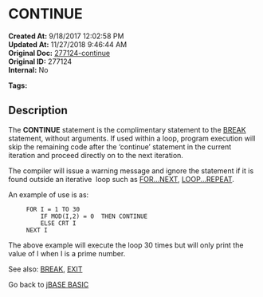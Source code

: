 # CONTINUE

**Created At:** 9/18/2017 12:02:58 PM  
**Updated At:** 11/27/2018 9:46:44 AM  
**Original Doc:** [277124-continue](https://docs.jbase.com/36868-jbase-basic/277124-continue)  
**Original ID:** 277124  
**Internal:** No  

**Tags:**
<badge text='program control' vertical='middle' />

## Description

The **CONTINUE** statement is the complimentary statement to the [BREAK](./../break) statement, without arguments. If used within a loop, program execution will skip the remaining code after the ‘continue’ statement in the current iteration and proceed directly on to the next iteration.

The compiler will issue a warning message and ignore the statement if it is found outside an iterative  loop such as [FOR...NEXT](./../for), [LOOP...REPEAT](./../loop).

An example of use is as:

```
     FOR I = 1 TO 30
         IF MOD(I,2) = 0  THEN CONTINUE
         ELSE CRT I
     NEXT I
```

The above example will execute the loop 30 times but will only print the value of I when I is a prime number.

See also: [BREAK](./../break), [EXIT](./../exit)

Go back to [jBASE BASIC](./../README.md)

